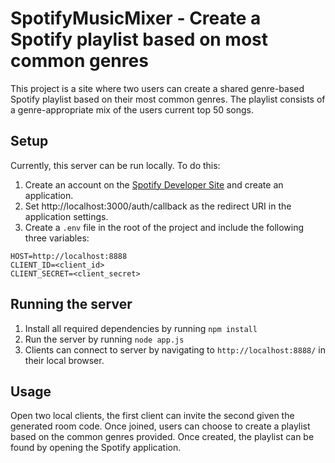 # SpotifyMusicMixer - Create a Spotify playlist based on most common genres
This project is a site where two users can create a shared genre-based Spotify playlist based on their most common genres. The playlist consists of a genre-appropriate mix of the users current top 50 songs.
## Setup
Currently, this server can be run locally. To do this:
1. Create an account on the [Spotify Developer Site](https://developer.spotify.com/dashboard/) and create an application.
2. Set http://localhost:3000/auth/callback as the redirect URI in the application settings.
3. Create a `.env` file in the root of the project and include the following three variables:
````
HOST=http://localhost:8888
CLIENT_ID=<client_id>
CLIENT_SECRET=<client_secret>
````
## Running the server
1. Install all required dependencies by running `npm install`
2. Run the server by running `node app.js`
3. Clients can connect to server by navigating to `http://localhost:8888/` in their local browser.
## Usage
Open two local clients, the first client can invite the second given the generated room code. Once joined, users can choose to create a playlist based on the common genres provided. Once created, the playlist can be found by opening the Spotify application.
